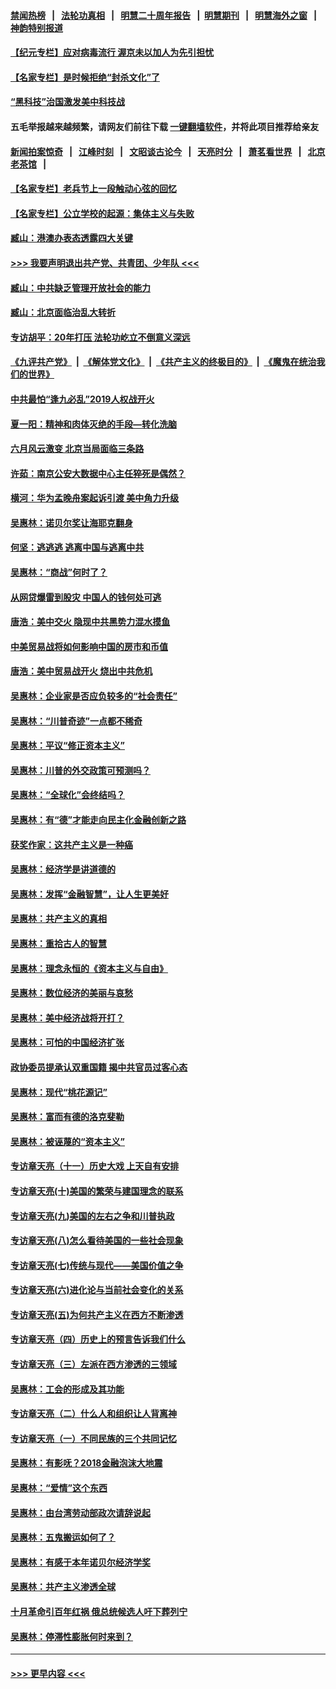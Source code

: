 #### [禁闻热榜](热点新闻.md?=0)  &nbsp;&nbsp;|&nbsp;&nbsp; [法轮功真相](https://github.com/gfw-breaker/truth/blob/master/README.md?=0) &nbsp;&nbsp;|&nbsp;&nbsp; [明慧二十周年报告](https://github.com/gfw-breaker/mh-reports/blob/master/README.md?=0) &nbsp;&nbsp;|&nbsp;&nbsp;[明慧期刊](https://github.com/gfw-breaker/mh-qikan) &nbsp;&nbsp;|&nbsp;&nbsp; [明慧海外之窗](https://github.com/gfw-breaker/mh-news/blob/master/README.md?=0) &nbsp;&nbsp;|&nbsp;&nbsp; [神韵特别报道](https://github.com/gfw-breaker/mh-news/blob/master/shenyun.md?=0)
#### [【纪元专栏】应对病毒流行 渥京未以加人为先引担忧](../pages/nsc423/n11875714.md?t=03090331) 
#### [【名家专栏】是时候拒绝“封杀文化”了](../pages/nsc423/n11814093.md?t=03090331) 
#### [“黑科技”治国激发美中科技战](../pages/nsc423/n11638056.md?t=03090331) 
#### 五毛举报越来越频繁，请网友们前往下载 [一键翻墙软件](https://github.com/gfw-breaker/ssr-accounts)，并将此项目推荐给亲友
#### [新闻拍案惊奇](https://github.com/gfw-breaker/banned-news/blob/master/pages/link4.md) &nbsp;&nbsp;|&nbsp;&nbsp; [江峰时刻](https://github.com/gfw-breaker/banned-news/blob/master/pages/link4.md) &nbsp;&nbsp;|&nbsp;&nbsp; [文昭谈古论今](https://github.com/gfw-breaker/banned-news/blob/master/pages/link4.md) &nbsp;&nbsp;|&nbsp;&nbsp; [天亮时分](https://github.com/gfw-breaker/banned-news/blob/master/pages/link4.md) &nbsp;&nbsp;|&nbsp;&nbsp; [萧茗看世界](https://github.com/gfw-breaker/banned-news/blob/master/pages/link4.md) &nbsp;&nbsp;|&nbsp;&nbsp; [北京老茶馆](https://github.com/gfw-breaker/banned-news/blob/master/pages/link4.md) &nbsp;&nbsp;|&nbsp;&nbsp; 
#### [【名家专栏】老兵节上一段触动心弦的回忆](../pages/nsc423/n11646016.md?t=03090331) 
#### [【名家专栏】公立学校的起源：集体主义与失败](../pages/nsc423/n11601833.md?t=03090331) 
#### [臧山：港澳办表态透露四大关键](../pages/nsc423/n11421628.md?t=03090331) 
#### [>>> 我要声明退出共产党、共青团、少年队 <<<](https://github.com/begood0513/goodnews/blob/master/quit/letter.md) 
#### [臧山：中共缺乏管理开放社会的能力](../pages/nsc423/n11407457.md?t=03090331) 
#### [臧山：北京面临治乱大转折](../pages/nsc423/n11406895.md?t=03090331) 
#### [专访胡平：20年打压 法轮功屹立不倒意义深远](../pages/nsc423/n11398800.md?t=03090331) 
#### [《九评共产党》](https://github.com/begood0513/9ping.md/blob/master/README.md) &nbsp;|&nbsp; [《解体党文化》](../../../../jtdwh.md/blob/master/README.md)  &nbsp;|&nbsp; [《共产主义的终极目的》](../../../../gczydzjmd.md/blob/master/README.md) &nbsp;|&nbsp; [《魔鬼在统治我们的世界》](../../../../mgztzwmdsj.md/blob/master/README.md) 
#### [中共最怕“逢九必乱”2019人权战开火](../pages/nsc423/n11385248.md?t=03090331) 
#### [夏一阳：精神和肉体灭绝的手段—转化洗脑](../pages/nsc423/n11368250.md?t=03090331) 
#### [六月风云激变 北京当局面临三条路](../pages/nsc423/n11313668.md?t=03090331) 
#### [许茹：南京公安大数据中心主任猝死是偶然？](../pages/nsc423/n11064744.md?t=03090331) 
#### [横河：华为孟晚舟案起诉引渡 美中角力升级](../pages/nsc423/n11027230.md?t=03090331) 
#### [吴惠林：诺贝尔奖让海耶克翻身](../pages/nsc423/n10890049.md?t=03090331) 
#### [何坚：逃逃逃 逃离中国与逃离中共](../pages/nsc423/n10592891.md?t=03090331) 
#### [吴惠林：“商战”何时了？](../pages/nsc423/n10573558.md?t=03090331) 
#### [从网贷爆雷到股灾 中国人的钱何处可逃](../pages/nsc423/n10572800.md?t=03090331) 
#### [唐浩：美中交火 隐现中共黑势力混水摸鱼](../pages/nsc423/n10544040.md?t=03090331) 
#### [中美贸易战将如何影响中国的房市和币值](../pages/nsc423/n10543697.md?t=03090331) 
#### [唐浩：美中贸易战开火 烧出中共危机](../pages/nsc423/n10540126.md?t=03090331) 
#### [吴惠林：企业家是否应负较多的“社会责任”](../pages/nsc423/n10535022.md?t=03090331) 
#### [吴惠林：“川普奇迹”一点都不稀奇](../pages/nsc423/n10512808.md?t=03090331) 
#### [吴惠林：平议“修正资本主义”](../pages/nsc423/n10495724.md?t=03090331) 
#### [吴惠林：川普的外交政策可预测吗？](../pages/nsc423/n10462387.md?t=03090331) 
#### [吴惠林：“全球化”会终结吗？](../pages/nsc423/n10452838.md?t=03090331) 
#### [吴惠林：有“德”才能走向民主化金融创新之路](../pages/nsc423/n10432292.md?t=03090331) 
#### [获奖作家：这共产主义是一种癌](../pages/nsc423/n10431541.md?t=03090331) 
#### [吴惠林：经济学是讲道德的](../pages/nsc423/n10398014.md?t=03090331) 
#### [吴惠林：发挥“金融智慧”，让人生更美好](../pages/nsc423/n10375019.md?t=03090331) 
#### [吴惠林：共产主义的真相](../pages/nsc423/n10351394.md?t=03090331) 
#### [吴惠林：重拾古人的智慧](../pages/nsc423/n10337691.md?t=03090331) 
#### [吴惠林：理念永恒的《资本主义与自由》](../pages/nsc423/n10316274.md?t=03090331) 
#### [吴惠林：数位经济的美丽与哀愁](../pages/nsc423/n10292946.md?t=03090331) 
#### [吴惠林：美中经济战将开打？](../pages/nsc423/n10258825.md?t=03090331) 
#### [吴惠林：可怕的中国经济扩张](../pages/nsc423/n10219147.md?t=03090331) 
#### [政协委员提承认双重国籍 揭中共官员过客心态](../pages/nsc423/n10208809.md?t=03090331) 
#### [吴惠林：现代“桃花源记”](../pages/nsc423/n10185234.md?t=03090331) 
#### [吴惠林：富而有德的洛克斐勒](../pages/nsc423/n10142264.md?t=03090331) 
#### [吴惠林：被诬蔑的“资本主义”](../pages/nsc423/n10124816.md?t=03090331) 
#### [专访章天亮（十一）历史大戏 上天自有安排](../pages/nsc423/n10094905.md?t=03090331) 
#### [专访章天亮(十)美国的繁荣与建国理念的联系](../pages/nsc423/n10094899.md?t=03090331) 
#### [专访章天亮(九)美国的左右之争和川普执政](../pages/nsc423/n10094889.md?t=03090331) 
#### [专访章天亮(八)怎么看待美国的一些社会现象](../pages/nsc423/n10094857.md?t=03090331) 
#### [专访章天亮(七)传统与现代——美国价值之争](../pages/nsc423/n10093140.md?t=03090331) 
#### [专访章天亮(六)进化论与当前社会变化的关系](../pages/nsc423/n10092036.md?t=03090331) 
#### [专访章天亮(五)为何共产主义在西方不断渗透](../pages/nsc423/n10083620.md?t=03090331) 
#### [专访章天亮（四）历史上的预言告诉我们什么](../pages/nsc423/n10083606.md?t=03090331) 
#### [专访章天亮（三）左派在西方渗透的三领域](../pages/nsc423/n10081115.md?t=03090331) 
#### [吴惠林：工会的形成及其功能](../pages/nsc423/n10080633.md?t=03090331) 
#### [专访章天亮（二）什么人和组织让人背离神](../pages/nsc423/n10076637.md?t=03090331) 
#### [专访章天亮（一）不同民族的三个共同记忆](../pages/nsc423/n10074188.md?t=03090331) 
#### [吴惠林：有影呒？2018金融泡沫大地震](../pages/nsc423/n10040534.md?t=03090331) 
#### [吴惠林：“爱情”这个东西](../pages/nsc423/n10019423.md?t=03090331) 
#### [吴惠林：由台湾劳动部政次请辞说起](../pages/nsc423/n9979679.md?t=03090331) 
#### [吴惠林：五鬼搬运如何了？](../pages/nsc423/n9925338.md?t=03090331) 
#### [吴惠林：有感于本年诺贝尔经济学奖](../pages/nsc423/n9871883.md?t=03090331) 
#### [吴惠林：共产主义渗透全球](../pages/nsc423/n9812748.md?t=03090331) 
#### [十月革命引百年红祸 俄总统候选人吁下葬列宁](../pages/nsc423/n9810182.md?t=03090331) 
#### [吴惠林：停滞性膨胀何时来到？](../pages/nsc423/n9764136.md?t=03090331) 

----
#### [ >>> 更早内容 <<< ](../indexes/nsc423-earlier.md)
